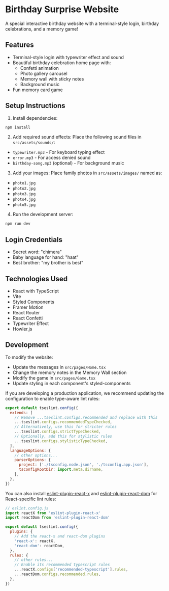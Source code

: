 # Birthday Surprise Website

A special interactive birthday website with a terminal-style login, birthday celebrations, and a memory game!

## Features

- Terminal-style login with typewriter effect and sound
- Beautiful birthday celebration home page with:
  - Confetti animation
  - Photo gallery carousel
  - Memory wall with sticky notes
  - Background music
- Fun memory card game

## Setup Instructions

1. Install dependencies:
```bash
npm install
```

2. Add required sound effects:
Place the following sound files in `src/assets/sounds/`:
- `typewriter.mp3` - For keyboard typing effect
- `error.mp3` - For access denied sound
- `birthday-song.mp3` (optional) - For background music

3. Add your images:
Place family photos in `src/assets/images/` named as:
- `photo1.jpg`
- `photo2.jpg`
- `photo3.jpg`
- `photo4.jpg`
- `photo5.jpg`

4. Run the development server:
```bash
npm run dev
```

## Login Credentials
- Secret word: "chimera"
- Baby language for hand: "haat"
- Best brother: "my brother is best"

## Technologies Used
- React with TypeScript
- Vite
- Styled Components
- Framer Motion
- React Router
- React Confetti
- Typewriter Effect
- Howler.js

## Development
To modify the website:
- Update the messages in `src/pages/Home.tsx`
- Change the memory notes in the Memory Wall section
- Modify the game in `src/pages/Game.tsx`
- Update styling in each component's styled-components

If you are developing a production application, we recommend updating the configuration to enable type-aware lint rules:

```js
export default tseslint.config({
  extends: [
    // Remove ...tseslint.configs.recommended and replace with this
    ...tseslint.configs.recommendedTypeChecked,
    // Alternatively, use this for stricter rules
    ...tseslint.configs.strictTypeChecked,
    // Optionally, add this for stylistic rules
    ...tseslint.configs.stylisticTypeChecked,
  ],
  languageOptions: {
    // other options...
    parserOptions: {
      project: ['./tsconfig.node.json', './tsconfig.app.json'],
      tsconfigRootDir: import.meta.dirname,
    },
  },
})
```

You can also install [eslint-plugin-react-x](https://github.com/Rel1cx/eslint-react/tree/main/packages/plugins/eslint-plugin-react-x) and [eslint-plugin-react-dom](https://github.com/Rel1cx/eslint-react/tree/main/packages/plugins/eslint-plugin-react-dom) for React-specific lint rules:

```js
// eslint.config.js
import reactX from 'eslint-plugin-react-x'
import reactDom from 'eslint-plugin-react-dom'

export default tseslint.config({
  plugins: {
    // Add the react-x and react-dom plugins
    'react-x': reactX,
    'react-dom': reactDom,
  },
  rules: {
    // other rules...
    // Enable its recommended typescript rules
    ...reactX.configs['recommended-typescript'].rules,
    ...reactDom.configs.recommended.rules,
  },
})
```
